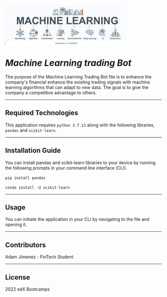 ![An image for the header of the Repository](download.png)

# *Machine Learning trading Bot*

The purpose of the Machine Learning Trading Bot file is to enhance the company's financial enhance the existing trading signals with machine learning algorithms that can adapt to new data. The goal is to give the company a competitive advantage to others.



---

## **Required Technologies**

This application requires `python 3.7.13` along with the following libraries, `pandas` and `scikit-learn`.

---

## Installation Guide

You can install pandas and scikit-learn libraries to your device by running the following prompts in your command line interface (CLI).

```pip install pandas```

```conda install -U scikit-learn```



---

## Usage

You can initiate the application in your CLI by navigating to the file and opening it.

---

## Contributors

Adam Jimenez - FinTech Student

---

## License

2022 edX Bootcamps

